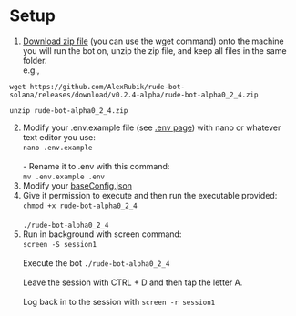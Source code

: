# Setup

1. [Download zip file](https://github.com/AlexRubik/rude-bot-solana/releases) (you can use the wget command) onto the machine you will run the bot on, unzip the zip file, and keep all files in the same folder.\
   e.g.,&#x20;

```
wget https://github.com/AlexRubik/rude-bot-solana/releases/download/v0.2.4-alpha/rude-bot-alpha0_2_4.zip
```

```
unzip rude-bot-alpha0_2_4.zip
```

2. Modify your .env.example file (see [.env page](.env-file-greater-than-v0.2.4-alpha.md)) with nano or whatever text editor you use: \
   `nano .env.example`\
   \
   \- Rename it to .env with this command: \
   `mv .env.example .env`
3. Modify your [baseConfig.json](baseconfig.json.md)
4. Give it permission to execute and then run the executable provided:\
   `chmod +x rude-bot-alpha0_2_4`\
   \
   `./rude-bot-alpha0_2_4`&#x20;
5. Run in background with screen command:\
   `screen -S session1`\
   \
   Execute the bot `./rude-bot-alpha0_2_4`\
   \
   Leave the session with CTRL + D and then tap the letter A.\
   \
   Log back in to the session with `screen -r session1`
